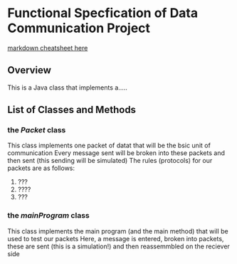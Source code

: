 # Functional Specfication of Data Communication Project
[markdown cheatsheet here](https://github.com/adam-p/markdown-here/wiki/Markdown-Cheatsheet)

## Overview
This is a Java class that implements a.....

## List of Classes and Methods
### the *Packet* class
This class implements one packet of datat that will be the bsic unit of communication
Every message sent will be broken into these packets and then sent (this sending will be simulated)
The rules (protocols) for our packets are as follows:
1. ???
2. ????
3. ???

### the *mainProgram* class
This class implements the main program (and the main method) that will be used to test our packets
Here, a message is entered, broken into packets, these are sent (this is a simulation!) and then reassemmbled on the reciever side

